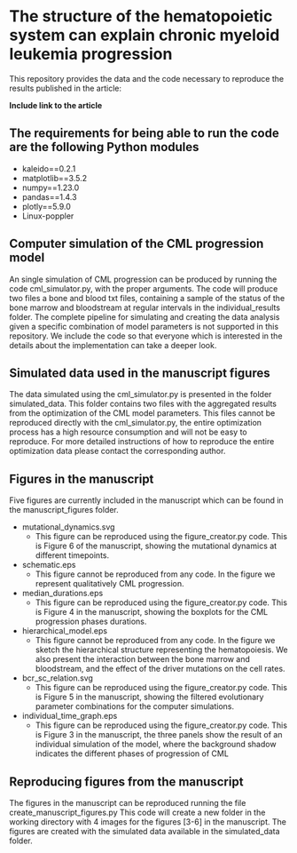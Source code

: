 # The structure of the hematopoietic system can explain chronic myeloid leukemia progression
This repository provides the data and the code necessary to reproduce the results published in the article:

**Include link to the article**

## The requirements for being able to run the code are the following Python modules
- kaleido==0.2.1
- matplotlib==3.5.2
- numpy==1.23.0
- pandas==1.4.3
- plotly==5.9.0
- Linux-poppler


## Computer simulation of the CML progression model

An single simulation of CML progression can be produced by running the code cml_simulator.py, with the proper
arguments. The code will produce two files a bone and blood txt files, containing a sample of the status
of the bone marrow and bloodstream at regular intervals in the individual_results folder. The complete pipeline for simulating and creating the 
data analysis given a specific combination of model parameters is not supported in this repository.
We include the code so that everyone which is interested in the details about the implementation can take 
a deeper look.

## Simulated data used in the manuscript figures

The data simulated using the cml_simulator.py is presented in the folder simulated_data.
This folder contains two files with the aggregated results from the optimization
of the CML model parameters. This files cannot be reproduced directly with the
cml_simulator.py, the entire optimization process has a high resource consumption
and will not be easy to reproduce. For more detailed instructions of how to 
reproduce the entire optimization data please contact the corresponding author.

## Figures in the manuscript

Five figures are currently included in the manuscript which can be found in the manuscript_figures folder.
- mutational_dynamics.svg 
  - This figure can be reproduced using the figure_creator.py code. This is Figure 6 of the manuscript,
  showing the mutational dynamics at different timepoints.
- schematic.eps
  - This figure cannot be reproduced from any code.
  In the figure we represent qualitatively CML progression.
- median_durations.eps
  - This figure can be reproduced using the figure_creator.py code. This is Figure 4 in the manuscript,
  showing the boxplots for the CML progression phases durations.
- hierarchical_model.eps
  - This figure cannot be reproduced from any code.
  In the figure we sketch the hierarchical structure representing the hematopoiesis.
  We also present the interaction between the bone marrow and bloodstream,
  and the effect of the driver mutations on the cell rates.
- bcr_sc_relation.svg
  - This figure can be reproduced using the figure_creator.py code. This is Figure 5 in the manuscript,
  showing the filtered evolutionary parameter combinations for the computer simulations.
- individual_time_graph.eps
  - This figure can be reproduced using the figure_creator.py code. This is Figure 3 in the manuscript,
  the three panels show the result of an individual simulation of the model, where the background shadow 
  indicates the different phases of progression of CML

## Reproducing figures from the manuscript

The figures in the manuscript can be reproduced running the file create_manuscript_figures.py
This code will create a new folder in the working directory with 4 images for the 
figures [3-6] in the manuscript. The figures are created with the simulated data 
available in the simulated_data folder.
